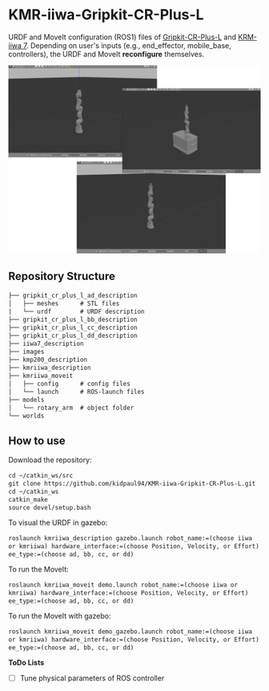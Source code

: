# KMR-iiwa-Gripkit-CR-Plus-L
URDF and MoveIt configuration (ROS1) files of [Gripkit-CR-Plus-L](https://weiss-robotics.com/gripkit/) and [KRM-iiwa 7](https://www.kuka.com/en-us/products/mobility/mobile-robot-systems/kmr-iiwa). Depending on user's inputs (e.g., end_effector, mobile_base, controllers), the URDF and MoveIt **reconfigure** themselves.

![Example 0](./images/demo.png)

## Repository Structure

    ├── gripkit_cr_plus_l_ad_description
    │   ├── meshes      # STL files
    |   └── urdf        # URDF description
    ├── gripkit_cr_plus_l_bb_description
    ├── gripkit_cr_plus_l_cc_description
    ├── gripkit_cr_plus_l_dd_description
    ├── iiwa7_description
    ├── images              
    ├── kmp200_description
    ├── kmriiwa_description  
    ├── kmriiwa_moveit
    │   ├── config      # config files
    │   └── launch      # ROS-launch files
    ├── models
    │   └── rotary_arm  # object folder
    └── worlds

## How to use
Download the repository:

    cd ~/catkin_ws/src
    git clone https://github.com/kidpaul94/KMR-iiwa-Gripkit-CR-Plus-L.git
    cd ~/catkin_ws
    catkin_make
    source devel/setup.bash
    
To visual the URDF in gazebo:

    roslaunch kmriiwa_description gazebo.launch robot_name:=(choose iiwa or kmriiwa) hardware_interface:=(choose Position, Velocity, or Effort) ee_type:=(choose ad, bb, cc, or dd)
    
To run the MoveIt:

    roslaunch kmriiwa_moveit demo.launch robot_name:=(choose iiwa or kmriiwa) hardware_interface:=(choose Position, Velocity, or Effort) ee_type:=(choose ad, bb, cc, or dd)

To run the MoveIt with gazebo:

    roslaunch kmriiwa_moveit demo_gazebo.launch robot_name:=(choose iiwa or kmriiwa) hardware_interface:=(choose Position, Velocity, or Effort) ee_type:=(choose ad, bb, cc, or dd)
    
**ToDo Lists**
- [ ] Tune physical parameters of ROS controller
